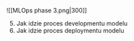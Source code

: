 ![[MLOps phase 3.png|300]]

5. Jak idzie proces developmentu modelu
6. Jak idzie proces deploymentu modelu